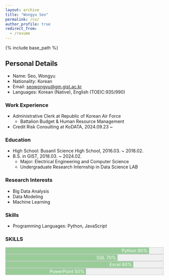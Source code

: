 ```yaml
---
layout: archive
title: "Wongyu Seo"
permalink: /cv/
author_profile: true
redirect_from:
  - /resume
---
```


{% include base_path %}

## Personal Details
* Name: Seo, Wongyu
* Nationality: Korean
* Email: seowongyu@gm.gist.ac.kr
* Languages: Korean (Native), English (TOEIC:935/990)

### Work Experience
* Administrative Clerk at Republic of Korean Air Force
  - Battalion Budget & Human Resource Management
* Credit Risk Consulting at KoDATA, 2024.09.23 ~

### Education
* High School: Busanil Science High School, 2016.03. ~ 2018.02.
* B.S. in GIST, 2018.03. ~ 2024.02.
  - Major: Electrical Engineering and Computer Science
  - Undergraduate Research Internship in Data Science LAB

### Research Interests
* Big Data Analysis
* Data Modeling
* Machine Learning

### Skills
* Programming Languages: Python, JavaScript

<!DOCTYPE html>
<html lang="en">
<head>
    <style>
        .skill-container {
            width: 500px; /* Adjust the total length of the bar */
            background-color: #f0f0f0; /* Color for the unfilled part of the bar */
            border: 1px solid #ccc; /* Border around the bar */
        }
        .skill-level {
            height: 20px;
            color: white;
            background-color: #99CC99; /* Color for the filled part of the bar */
            text-align: right;
            padding-right: 5px;
            line-height: 20px; /* Aligns text vertically */
        }
    </style>
</head>
<body>
    <h3>SKILLS</h3>
    <div class="skill-container">
        <div class="skill-level" style="width: 90%;">Python 90%</div>
    </div>
    <div class="skill-container">
        <div class="skill-level" style="width: 70%;">SQL 70%</div>
    </div>
    <div class="skill-container">
        <div class="skill-level" style="width: 80%;">Excel 80%</div>
    </div>
    <div class="skill-container">
        <div class="skill-level" style="width: 50%;">PowerPoint 50%</div>
    </div>
</body>
</html>
